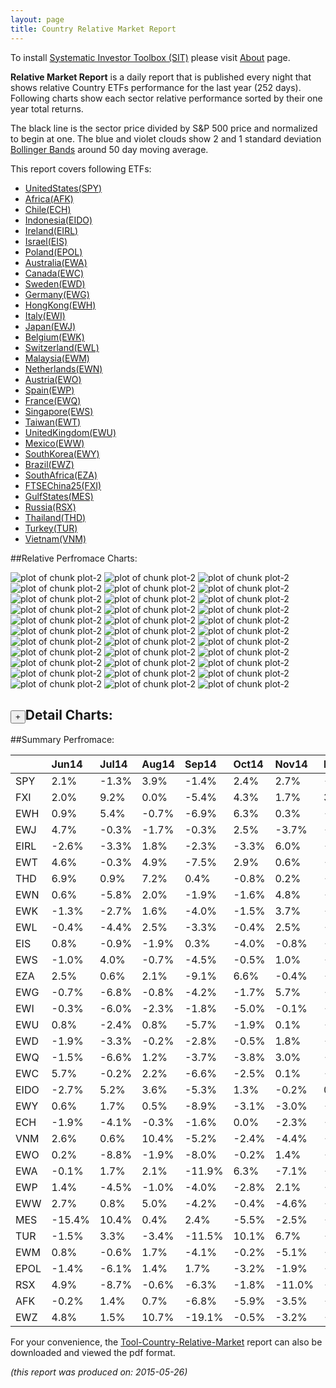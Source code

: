 ```yaml
---
layout: page
title: Country Relative Market Report
---
```



To install [Systematic Investor Toolbox (SIT)](https://github.com/systematicinvestor/SIT) please visit [About](/about) page.





**Relative Market Report** is a daily report that is published every night 
that shows relative Country ETFs performance 
for the last year (252 days). Following charts show each sector relative 
performance sorted by their one year total returns. 

The black line is the sector price divided by S&P 500 price and normalized to begin at one. 
The blue and violet clouds show 2 and 1 standard deviation 
[Bollinger Bands](http://en.wikipedia.org/wiki/Bollinger_Bands)
around 50 day moving average. 

This report covers following ETFs:

* [UnitedStates(SPY)](http://finance.yahoo.com/q/hl?s=SPY)
* [Africa(AFK)](http://finance.yahoo.com/q/hl?s=AFK)
* [Chile(ECH)](http://finance.yahoo.com/q/hl?s=ECH)
* [Indonesia(EIDO)](http://finance.yahoo.com/q/hl?s=EIDO)
* [Ireland(EIRL)](http://finance.yahoo.com/q/hl?s=EIRL)
* [Israel(EIS)](http://finance.yahoo.com/q/hl?s=EIS)
* [Poland(EPOL)](http://finance.yahoo.com/q/hl?s=EPOL)
* [Australia(EWA)](http://finance.yahoo.com/q/hl?s=EWA)
* [Canada(EWC)](http://finance.yahoo.com/q/hl?s=EWC)
* [Sweden(EWD)](http://finance.yahoo.com/q/hl?s=EWD)
* [Germany(EWG)](http://finance.yahoo.com/q/hl?s=EWG)
* [HongKong(EWH)](http://finance.yahoo.com/q/hl?s=EWH)
* [Italy(EWI)](http://finance.yahoo.com/q/hl?s=EWI)
* [Japan(EWJ)](http://finance.yahoo.com/q/hl?s=EWJ)
* [Belgium(EWK)](http://finance.yahoo.com/q/hl?s=EWK)
* [Switzerland(EWL)](http://finance.yahoo.com/q/hl?s=EWL)
* [Malaysia(EWM)](http://finance.yahoo.com/q/hl?s=EWM)
* [Netherlands(EWN)](http://finance.yahoo.com/q/hl?s=EWN)
* [Austria(EWO)](http://finance.yahoo.com/q/hl?s=EWO)
* [Spain(EWP)](http://finance.yahoo.com/q/hl?s=EWP)
* [France(EWQ)](http://finance.yahoo.com/q/hl?s=EWQ)
* [Singapore(EWS)](http://finance.yahoo.com/q/hl?s=EWS)
* [Taiwan(EWT)](http://finance.yahoo.com/q/hl?s=EWT)
* [UnitedKingdom(EWU)](http://finance.yahoo.com/q/hl?s=EWU)
* [Mexico(EWW)](http://finance.yahoo.com/q/hl?s=EWW)
* [SouthKorea(EWY)](http://finance.yahoo.com/q/hl?s=EWY)
* [Brazil(EWZ)](http://finance.yahoo.com/q/hl?s=EWZ)
* [SouthAfrica(EZA)](http://finance.yahoo.com/q/hl?s=EZA)
* [FTSEChina25(FXI)](http://finance.yahoo.com/q/hl?s=FXI)
* [GulfStates(MES)](http://finance.yahoo.com/q/hl?s=MES)
* [Russia(RSX)](http://finance.yahoo.com/q/hl?s=RSX)
* [Thailand(THD)](http://finance.yahoo.com/q/hl?s=THD)
* [Turkey(TUR)](http://finance.yahoo.com/q/hl?s=TUR)
* [Vietnam(VNM)](http://finance.yahoo.com/q/hl?s=VNM)


##Relative Perfromace Charts:
    


![plot of chunk plot-2](/public/images/Tool-Country-Relative-Market/plot-2-1.png) ![plot of chunk plot-2](/public/images/Tool-Country-Relative-Market/plot-2-2.png) ![plot of chunk plot-2](/public/images/Tool-Country-Relative-Market/plot-2-3.png) ![plot of chunk plot-2](/public/images/Tool-Country-Relative-Market/plot-2-4.png) ![plot of chunk plot-2](/public/images/Tool-Country-Relative-Market/plot-2-5.png) ![plot of chunk plot-2](/public/images/Tool-Country-Relative-Market/plot-2-6.png) ![plot of chunk plot-2](/public/images/Tool-Country-Relative-Market/plot-2-7.png) ![plot of chunk plot-2](/public/images/Tool-Country-Relative-Market/plot-2-8.png) ![plot of chunk plot-2](/public/images/Tool-Country-Relative-Market/plot-2-9.png) ![plot of chunk plot-2](/public/images/Tool-Country-Relative-Market/plot-2-10.png) ![plot of chunk plot-2](/public/images/Tool-Country-Relative-Market/plot-2-11.png) ![plot of chunk plot-2](/public/images/Tool-Country-Relative-Market/plot-2-12.png) ![plot of chunk plot-2](/public/images/Tool-Country-Relative-Market/plot-2-13.png) ![plot of chunk plot-2](/public/images/Tool-Country-Relative-Market/plot-2-14.png) ![plot of chunk plot-2](/public/images/Tool-Country-Relative-Market/plot-2-15.png) ![plot of chunk plot-2](/public/images/Tool-Country-Relative-Market/plot-2-16.png) ![plot of chunk plot-2](/public/images/Tool-Country-Relative-Market/plot-2-17.png) ![plot of chunk plot-2](/public/images/Tool-Country-Relative-Market/plot-2-18.png) ![plot of chunk plot-2](/public/images/Tool-Country-Relative-Market/plot-2-19.png) ![plot of chunk plot-2](/public/images/Tool-Country-Relative-Market/plot-2-20.png) ![plot of chunk plot-2](/public/images/Tool-Country-Relative-Market/plot-2-21.png) ![plot of chunk plot-2](/public/images/Tool-Country-Relative-Market/plot-2-22.png) ![plot of chunk plot-2](/public/images/Tool-Country-Relative-Market/plot-2-23.png) ![plot of chunk plot-2](/public/images/Tool-Country-Relative-Market/plot-2-24.png) ![plot of chunk plot-2](/public/images/Tool-Country-Relative-Market/plot-2-25.png) ![plot of chunk plot-2](/public/images/Tool-Country-Relative-Market/plot-2-26.png) ![plot of chunk plot-2](/public/images/Tool-Country-Relative-Market/plot-2-27.png) ![plot of chunk plot-2](/public/images/Tool-Country-Relative-Market/plot-2-28.png) ![plot of chunk plot-2](/public/images/Tool-Country-Relative-Market/plot-2-29.png) ![plot of chunk plot-2](/public/images/Tool-Country-Relative-Market/plot-2-30.png) ![plot of chunk plot-2](/public/images/Tool-Country-Relative-Market/plot-2-31.png) ![plot of chunk plot-2](/public/images/Tool-Country-Relative-Market/plot-2-32.png) ![plot of chunk plot-2](/public/images/Tool-Country-Relative-Market/plot-2-33.png) 

<input type="button" class="btn btn-sm" value="+">Detail Charts:
---
    




<div markdown="1" style="display:none;">
    


![plot of chunk plot-2](/public/images/Tool-Country-Relative-Market/plot-2-34.png) ![plot of chunk plot-2](/public/images/Tool-Country-Relative-Market/plot-2-35.png) ![plot of chunk plot-2](/public/images/Tool-Country-Relative-Market/plot-2-36.png) ![plot of chunk plot-2](/public/images/Tool-Country-Relative-Market/plot-2-37.png) ![plot of chunk plot-2](/public/images/Tool-Country-Relative-Market/plot-2-38.png) ![plot of chunk plot-2](/public/images/Tool-Country-Relative-Market/plot-2-39.png) ![plot of chunk plot-2](/public/images/Tool-Country-Relative-Market/plot-2-40.png) ![plot of chunk plot-2](/public/images/Tool-Country-Relative-Market/plot-2-41.png) ![plot of chunk plot-2](/public/images/Tool-Country-Relative-Market/plot-2-42.png) ![plot of chunk plot-2](/public/images/Tool-Country-Relative-Market/plot-2-43.png) ![plot of chunk plot-2](/public/images/Tool-Country-Relative-Market/plot-2-44.png) ![plot of chunk plot-2](/public/images/Tool-Country-Relative-Market/plot-2-45.png) ![plot of chunk plot-2](/public/images/Tool-Country-Relative-Market/plot-2-46.png) ![plot of chunk plot-2](/public/images/Tool-Country-Relative-Market/plot-2-47.png) ![plot of chunk plot-2](/public/images/Tool-Country-Relative-Market/plot-2-48.png) ![plot of chunk plot-2](/public/images/Tool-Country-Relative-Market/plot-2-49.png) ![plot of chunk plot-2](/public/images/Tool-Country-Relative-Market/plot-2-50.png) ![plot of chunk plot-2](/public/images/Tool-Country-Relative-Market/plot-2-51.png) ![plot of chunk plot-2](/public/images/Tool-Country-Relative-Market/plot-2-52.png) ![plot of chunk plot-2](/public/images/Tool-Country-Relative-Market/plot-2-53.png) ![plot of chunk plot-2](/public/images/Tool-Country-Relative-Market/plot-2-54.png) ![plot of chunk plot-2](/public/images/Tool-Country-Relative-Market/plot-2-55.png) ![plot of chunk plot-2](/public/images/Tool-Country-Relative-Market/plot-2-56.png) ![plot of chunk plot-2](/public/images/Tool-Country-Relative-Market/plot-2-57.png) ![plot of chunk plot-2](/public/images/Tool-Country-Relative-Market/plot-2-58.png) ![plot of chunk plot-2](/public/images/Tool-Country-Relative-Market/plot-2-59.png) ![plot of chunk plot-2](/public/images/Tool-Country-Relative-Market/plot-2-60.png) ![plot of chunk plot-2](/public/images/Tool-Country-Relative-Market/plot-2-61.png) ![plot of chunk plot-2](/public/images/Tool-Country-Relative-Market/plot-2-62.png) ![plot of chunk plot-2](/public/images/Tool-Country-Relative-Market/plot-2-63.png) ![plot of chunk plot-2](/public/images/Tool-Country-Relative-Market/plot-2-64.png) ![plot of chunk plot-2](/public/images/Tool-Country-Relative-Market/plot-2-65.png) ![plot of chunk plot-2](/public/images/Tool-Country-Relative-Market/plot-2-66.png) ![plot of chunk plot-2](/public/images/Tool-Country-Relative-Market/plot-2-67.png) 

</div>
    




##Summary Perfromace:
    




|     |Jun14  |Jul14  |Aug14  |Sep14  |Oct14  |Nov14  |Dec14  |Jan15  |Feb15  |Mar15  |Apr15  |May15  |Total  |
|:----|:------|:------|:------|:------|:------|:------|:------|:------|:------|:------|:------|:------|:------|
|SPY  |  2.1% | -1.3% |  3.9% | -1.4% |  2.4% |  2.7% | -0.3% | -3.0% |  5.6% | -1.6% |  1.0% |  2.2% | 12.7% |
|FXI  |  2.0% |  9.2% |  0.0% | -5.4% |  4.3% |  1.7% |  3.8% | -0.9% |  6.1% |  1.5% | 15.6% |  0.0% | 43.2% |
|EWH  |  0.9% |  5.4% | -0.7% | -6.9% |  6.3% |  0.3% | -4.4% |  5.5% |  0.2% |  1.0% |  8.5% |  3.1% | 19.6% |
|EWJ  |  4.7% | -0.3% | -1.7% | -0.3% |  2.5% | -3.7% | -2.7% |  2.2% |  7.5% |  1.5% |  2.6% |  3.3% | 16.2% |
|EIRL | -2.6% | -3.3% |  1.8% | -2.3% | -3.3% |  6.0% | -1.3% | -1.5% | 12.7% | -2.5% |  5.4% |  2.3% | 10.6% |
|EWT  |  4.6% | -0.3% |  4.9% | -7.5% |  2.9% |  0.6% | -2.5% |  0.8% |  5.1% | -1.6% |  4.4% |  0.0% | 11.0% |
|THD  |  6.9% |  0.9% |  7.2% |  0.4% | -0.8% |  0.2% | -6.3% |  3.2% |  2.2% | -2.8% | -0.7% | -0.9% |  8.9% |
|EWN  |  0.6% | -5.8% |  2.0% | -1.9% | -1.6% |  4.8% | -3.7% |  0.3% |  6.7% | -1.2% |  3.3% |  3.2% |  6.2% |
|EWK  | -1.3% | -2.7% |  1.6% | -4.0% | -1.5% |  3.7% | -2.4% |  2.0% |  5.0% | -2.7% |  3.3% |  2.9% |  3.5% |
|EWL  | -0.4% | -4.4% |  2.5% | -3.3% | -0.4% |  2.5% | -4.5% |  0.2% |  4.9% | -0.3% |  4.0% |  3.0% |  3.2% |
|EIS  |  0.8% | -0.9% | -1.9% |  0.3% | -4.0% | -0.8% | -2.6% | -1.3% |  3.3% |  6.1% |  2.1% |  1.8% |  2.5% |
|EWS  | -1.0% |  4.0% | -0.7% | -4.5% | -0.5% |  1.0% | -0.5% | -2.4% |  0.4% | -0.2% |  6.9% | -1.8% |  0.2% |
|EZA  |  2.5% |  0.6% |  2.1% | -9.1% |  6.6% | -0.4% | -3.5% |  4.3% |  1.3% | -2.1% |  5.5% | -2.2% |  4.5% |
|EWG  | -0.7% | -6.8% | -0.8% | -4.2% | -1.7% |  5.7% | -4.8% |  2.3% |  5.9% |  0.5% | -0.7% |  1.9% | -4.2% |
|EWI  | -0.3% | -6.0% | -2.3% | -1.8% | -5.0% | -0.1% | -8.0% |  0.8% |  8.5% | -0.5% |  3.2% |  3.3% | -8.8% |
|EWU  |  0.8% | -2.4% |  0.8% | -5.7% | -1.9% |  0.1% | -3.4% |  0.1% |  5.9% | -5.7% |  6.7% |  2.6% | -3.0% |
|EWD  | -1.9% | -3.3% | -0.2% | -2.8% | -0.5% |  1.8% | -4.8% |  2.4% |  7.0% | -3.6% |  1.6% |  1.6% | -3.2% |
|EWQ  | -1.5% | -6.6% |  1.2% | -3.7% | -3.8% |  3.0% | -5.4% |  1.2% |  6.2% | -2.0% |  4.5% |  1.5% | -6.0% |
|EWC  |  5.7% | -0.2% |  2.2% | -6.6% | -2.5% |  0.1% | -2.2% | -8.4% |  6.0% | -3.0% |  7.1% | -2.2% | -5.2% |
|EIDO | -2.7% |  5.2% |  3.6% | -5.3% |  1.3% | -0.2% |  0.0% | -3.0% |  3.6% |  0.6% |-10.8% |  6.3% | -2.6% |
|EWY  |  0.6% |  1.7% |  0.5% | -8.9% | -3.1% | -3.0% | -1.6% |  0.7% |  1.8% |  1.1% |  6.9% | -2.1% | -6.3% |
|ECH  | -1.9% | -4.1% | -0.3% | -1.6% |  0.0% | -2.3% | -4.1% | -4.5% |  8.4% | -2.5% |  4.8% |  0.7% | -7.9% |
|VNM  |  2.6% |  0.6% | 10.4% | -5.2% | -2.4% | -4.4% | -3.3% | -4.8% |  7.3% |-14.0% |  6.8% | -1.5% | -9.9% |
|EWO  |  0.2% | -8.8% | -1.9% | -8.0% | -0.2% |  1.4% | -6.5% | -4.4% | 12.3% | -3.2% |  7.0% |  1.4% |-12.0% |
|EWA  | -0.1% |  1.7% |  2.1% |-11.9% |  6.3% | -7.1% | -3.1% | -1.1% |  8.0% | -3.5% |  2.0% | -2.5% |-10.3% |
|EWP  |  1.4% | -4.5% | -1.0% | -4.0% | -2.8% |  2.1% | -7.6% | -5.8% |  7.2% | -0.5% |  3.3% |  0.2% |-12.2% |
|EWW  |  2.7% |  0.8% |  5.0% | -4.2% | -0.4% | -4.6% | -8.2% | -5.3% |  7.0% | -3.7% |  1.1% |  1.1% | -9.4% |
|MES  |-15.4% | 10.4% |  0.4% |  2.4% | -5.5% | -2.5% |-11.6% | -1.4% |  5.5% | -5.2% |  9.7% | -0.4% |-15.6% |
|TUR  | -1.5% |  3.3% | -3.4% |-11.5% | 10.1% |  6.7% | -5.8% | -1.7% | -7.1% | -6.4% |  1.1% |  5.8% |-12.0% |
|EWM  |  0.8% | -0.6% |  1.7% | -4.1% | -0.2% | -5.1% | -5.6% | -3.8% |  4.6% | -2.1% |  2.4% | -1.7% |-13.2% |
|EPOL | -1.4% | -6.1% |  1.4% |  1.7% | -3.2% | -1.9% | -8.6% | -3.6% |  1.4% | -0.6% |  9.8% | -3.0% |-14.4% |
|RSX  |  4.9% | -8.7% | -0.6% | -6.3% | -1.8% |-11.0% |-22.0% | -0.1% | 21.9% | -4.4% | 15.7% |  2.3% |-16.3% |
|AFK  | -0.2% |  1.4% |  0.7% | -6.8% | -5.9% | -3.5% | -6.3% | -3.2% |  2.6% | -2.9% |  6.7% | -0.6% |-17.3% |
|EWZ  |  4.8% |  1.5% | 10.7% |-19.1% | -0.5% | -3.2% |-11.5% | -6.2% |  3.1% |-11.3% | 15.4% | -5.6% |-24.0% |
    


For your convenience, the 
[Tool-Country-Relative-Market](/public/images/Tool-Country-Relative-Market/Tool-Country-Relative-Market.pdf)
report can also be downloaded and viewed the pdf format.



*(this report was produced on: 2015-05-26)*
